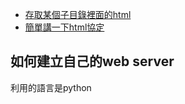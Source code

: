 - [存取某個子目錄裡面的html](https://stackoverflow.com/questions/20646822/how-to-serve-static-files-in-flask)
[]()
- [簡單講一下html協定](https://sdwh.dev/posts/2023/03/HTTP-Protocol-Guide/)

## 如何建立自己的web server

利用的語言是python
